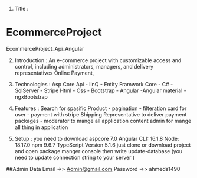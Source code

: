 1. Title :
# EcommerceProject
EcommerceProject_Api_Angular

2. Introduction :
An e-commerce project with 
customizable access and control, including administrators,
managers, and delivery representatives Online Payment,

3. Technologies :
Asp Core Api - linQ - Entity Framwork Core - C# - SqlServer - Stripe
Html - Css - Bootstrap - Angular -Angular material - ngxBootstrap

 4. Features :
Search for spasific Product - pagination - filteration
card for user - payment with stripe
Shipping Representative to deliver payment packages -
moderator to mange all application content
admin for mange all thing in application

5. Setup :
you need to download aspcore 7.0
Angular CLI: 16.1.8
Node: 18.17.0
npm 9.6.7
TypeScript Version 5.1.6
just clone or download project and open package manger
console then write update-database
(you need to update connection string to your server )

##Admin Data
Email =>> Admin@gmail.com
Password =>> ahmeds1490
